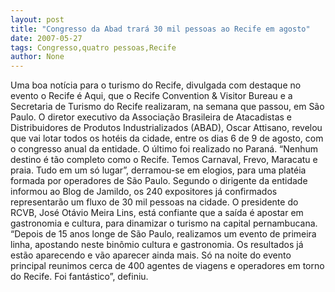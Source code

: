```yaml
---
layout: post
title: "Congresso da Abad trará 30 mil pessoas ao Recife em agosto"
date: 2007-05-27
tags: Congresso,quatro pessoas,Recife
author: None
---
```


Uma boa not&iacute;cia para o turismo do Recife, divulgada com destaque no evento o Recife &eacute; Aqui, que o Recife Convention &amp; Visitor Bureau e a Secretaria de Turismo do Recife realizaram, na semana que passou, em S&atilde;o Paulo.
O diretor executivo da Associa&ccedil;&atilde;o Brasileira de Atacadistas e Distribuidores de Produtos Industrializados (ABAD), Oscar Attisano, revelou que vai lotar todos os hot&eacute;is da cidade, entre os dias 6 de 9 de agosto, com o congresso anual da entidade. O &uacute;ltimo foi realizado no Paran&aacute;.
&ldquo;Nenhum destino &eacute; t&atilde;o completo como o Recife. Temos Carnaval, Frevo, Maracatu e praia. Tudo em um s&oacute; lugar&rdquo;, derramou-se em elogios, para uma plat&eacute;ia formada por operadores de S&atilde;o Paulo.
Segundo o dirigente da entidade informou ao Blog de Jamildo, os 240 expositores j&aacute; confirmados representar&atilde;o um fluxo de 30 mil pessoas na cidade.
O presidente do RCVB, Jos&eacute; Ot&aacute;vio Meira Lins, est&aacute; confiante que a sa&iacute;da &eacute; apostar em gastronomia e cultura, para dinamizar o turismo na capital pernambucana. &ldquo;Depois de 15 anos longe de S&atilde;o Paulo, realizamos um evento de primeira linha, apostando neste bin&ocirc;mio cultura e gastronomia. Os resultados j&aacute; est&atilde;o aparecendo e v&atilde;o aparecer ainda mais. S&oacute; na noite do evento principal reunimos cerca de 400 agentes de viagens e operadores em torno do Recife. Foi fant&aacute;stico&rdquo;, definiu.
 